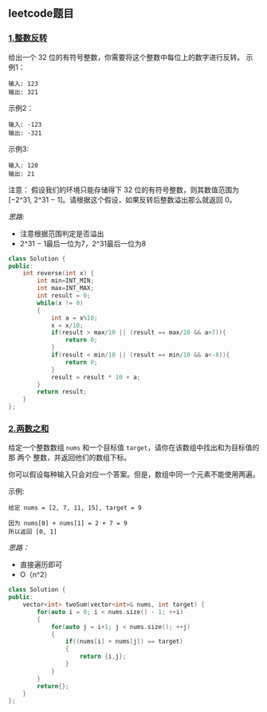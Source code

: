 ## leetcode题目
### [1.整数反转](https://leetcode-cn.com/problems/reverse-integer/)
给出一个 32 位的有符号整数，你需要将这个整数中每位上的数字进行反转。
示例1：
```
输入: 123
输出: 321
```
示例2：
```
输入: -123
输出: -321
```
示例3:
```
输入: 120
输出: 21
```
注意：
假设我们的环境只能存储得下 32 位的有符号整数，则其数值范围为 [−2^31,  2^31 − 1]。请根据这个假设，如果反转后整数溢出那么就返回 0。

_思路:_
* 注意根据范围判定是否溢出
* 2^31 − 1最后一位为7，2^31最后一位为8
```cpp
class Solution {
public:
    int reverse(int x) {
        int min=INT_MIN;
        int max=INT_MAX;
        int result = 0;
        while(x != 0)
        {
            int a = x%10;  
            x = x/10;
            if(result > max/10 || (result == max/10 && a>7)){
                return 0;
            }
            if(result < min/10 || (result == min/10 && a<-8)){
                return 0;
            }
            result = result * 10 + a;
        }
        return result;
    }
};
```

### [2.两数之和](https://leetcode-cn.com/problems/two-sum/)
给定一个整数数组 ```nums``` 和一个目标值 ```target```，请你在该数组中找出和为目标值的那 两个 整数，并返回他们的数组下标。

你可以假设每种输入只会对应一个答案。但是，数组中同一个元素不能使用两遍。

示例:
```
给定 nums = [2, 7, 11, 15], target = 9

因为 nums[0] + nums[1] = 2 + 7 = 9
所以返回 [0, 1]
```

_思路：_
* 直接遍历即可
* O（n^2）
```cpp
class Solution {
public:
    vector<int> twoSum(vector<int>& nums, int target) {
        for(auto i = 0; i < nums.size() - 1; ++i)
        {
            for(auto j = i+1; j < nums.size(); ++j)
            {
                if((nums[i] + nums[j]) == target)
                {
                    return {i,j};
                }
            }
        }
        return{};
    }
};
```